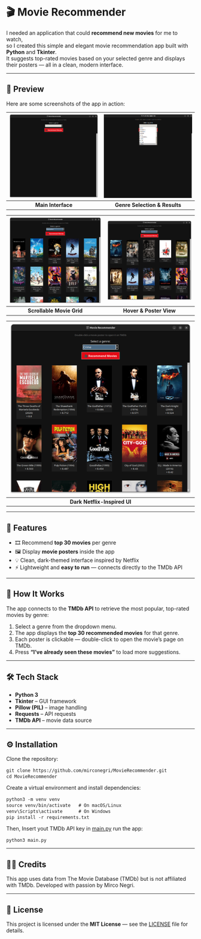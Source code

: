 # 🎬 Movie Recommender

I needed an application that could **recommend new movies** for me to watch,  
so I created this simple and elegant movie recommendation app built with **Python** and **Tkinter**.  
It suggests top-rated movies based on your selected genre and displays their posters — all in a clean, modern interface.

---

## 📸 Preview

Here are some screenshots of the app in action:

| ![Screenshot 1](https://raw.githubusercontent.com/mirconegri/MovieRecommender/main/images/screenshot0.png) | ![Screenshot 2](https://raw.githubusercontent.com/mirconegri/MovieRecommender/main/images/screenshot1.png) |
|:--:|:--:|
| **Main Interface** | **Genre Selection & Results** |

| ![Screenshot 3](https://raw.githubusercontent.com/mirconegri/MovieRecommender/main/images/screenshot2.png) | ![Screenshot 4](https://raw.githubusercontent.com/mirconegri/MovieRecommender/main/images/screenshot3.png) |
|:--:|:--:|
| **Scrollable Movie Grid** | **Hover & Poster View** |

| ![Screenshot 5](https://raw.githubusercontent.com/mirconegri/MovieRecommender/main/images/screenshot4.png) |
|:--:|
| **Dark Netflix-Inspired UI** |

---

## 🚀 Features

- 🎞️ Recommend **top 30 movies** per genre  
- 🖼️ Display **movie posters** inside the app  
- 💡 Clean, dark-themed interface inspired by Netflix  
- ⚡ Lightweight and **easy to run** — connects directly to the TMDb API  

---

## 🧠 How It Works

The app connects to the **TMDb API** to retrieve the most popular, top-rated movies by genre:

1. Select a genre from the dropdown menu.  
2. The app displays the **top 30 recommended movies** for that genre.  
3. Each poster is clickable — double-click to open the movie’s page on TMDb.  
4. Press **“I’ve already seen these movies”** to load more suggestions.

---

## 🛠️ Tech Stack

- **Python 3**
- **Tkinter** – GUI framework  
- **Pillow (PIL)** – image handling  
- **Requests** – API requests  
- **TMDb API** – movie data source  

---

## ⚙️ Installation

Clone the repository:

```
git clone https://github.com/mirconegri/MovieRecommender.git
cd MovieRecommender
```

Create a virtual environment and install dependencies:
```
python3 -m venv venv
source venv/bin/activate   # On macOS/Linux
venv\Scripts\activate      # On Windows
pip install -r requirements.txt
```
Then, Insert yout TMDb API key in [main.py]([https://raw.githubusercontent.com/mirconegri/MovieRecommender/main/main.py](https://github.com/mirconegri/MovieRecommender/blob/main/main.py)) run the app:
```
python3 main.py
```

---

## 🧑‍💻 Credits

This app uses data from The Movie Database (TMDb)
 but is not affiliated with TMDb.
Developed with passion by Mirco Negri.

---

## 📜 License

This project is licensed under the **MIT License** — see the [LICENSE](LICENSE) file for details.

